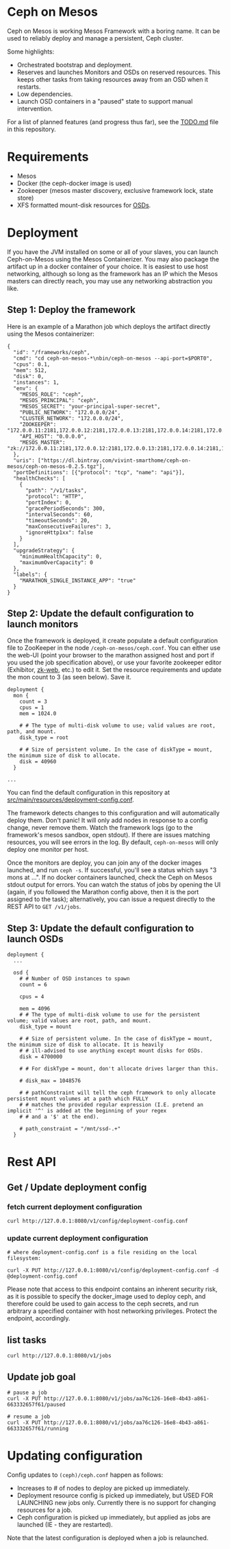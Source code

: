 # Ceph on Mesos

Ceph on Mesos is working Mesos Framework with a boring name. It can be used to reliably deploy and manage a persistent,
Ceph cluster.

Some highlights:

- Orchestrated bootstrap and deployment.
- Reserves and launches Monitors and OSDs on reserved resources. This keeps other tasks from taking resources away from
  an OSD when it restarts.
- Low dependencies.
- Launch OSD containers in a "paused" state to support manual intervention.

For a list of planned features (and progress thus far), see the [TODO.md](./TODO.md) file in this repository.

# Requirements

- Mesos
- Docker (the ceph-docker image is used)
- Zookeeper (mesos master discovery, exclusive framework lock, state store)
- XFS formatted mount-disk resources for
  [OSDs](http://docs.ceph.com/docs/jewel/rados/configuration/filesystem-recommendations/).

# Deployment

If you have the JVM installed on some or all of your slaves, you can launch Ceph-on-Mesos using the Mesos
Containerizer. You may also package the artifact up in a docker container of your choice. It is easiest to use host
networking, although so long as the framework has an IP which the Mesos masters can directly reach, you may use any
networking abstraction you like.

## Step 1: Deploy the framework

Here is an example of a Marathon job which deploys the artifact directly using the Mesos containerizer:

```
{
  "id": "/frameworks/ceph",
  "cmd": "cd ceph-on-mesos-*\nbin/ceph-on-mesos --api-port=$PORT0",
  "cpus": 0.1,
  "mem": 512,
  "disk": 0,
  "instances": 1,
  "env": {
    "MESOS_ROLE": "ceph",
    "MESOS_PRINCIPAL": "ceph",
    "MESOS_SECRET": "your-principal-super-secret",
    "PUBLIC_NETWORK": "172.0.0.0/24",
    "CLUSTER_NETWORK": "172.0.0.0/24",
    "ZOOKEEPER": "172.0.0.11:2181,172.0.0.12:2181,172.0.0.13:2181,172.0.0.14:2181,172.0.0.15:2181/",
    "API_HOST": "0.0.0.0",
    "MESOS_MASTER": "zk://172.0.0.11:2181,172.0.0.12:2181,172.0.0.13:2181,172.0.0.14:2181,172.0.0.15:2181/mesos"
  },
  "uris": ["https://dl.bintray.com/vivint-smarthome/ceph-on-mesos/ceph-on-mesos-0.2.5.tgz"],
  "portDefinitions": [{"protocol": "tcp", "name": "api"}],
  "healthChecks": [
    {
      "path": "/v1/tasks",
      "protocol": "HTTP",
      "portIndex": 0,
      "gracePeriodSeconds": 300,
      "intervalSeconds": 60,
      "timeoutSeconds": 20,
      "maxConsecutiveFailures": 3,
      "ignoreHttp1xx": false
    }
  ],
  "upgradeStrategy": {
    "minimumHealthCapacity": 0,
    "maximumOverCapacity": 0
  },
  "labels": {
    "MARATHON_SINGLE_INSTANCE_APP": "true"
  }
}
```

## Step 2: Update the default configuration to launch monitors

Once the framework is deployed, it create populate a default configuration file to ZooKeeper in the node
`/ceph-on-mesos/ceph.conf`. You can either use the web-UI (point your browser to the marathon assigned host and port if
you used the job specification above), or use your favorite zookeeper editor (Exhibitor,
[zk-web](https://github.com/qiuxiafei/zk-web), etc.) to edit it. Set the resource requirements and update the mon count
to 3 (as seen below). Save it.

```
deployment {
  mon {
    count = 3
    cpus = 1
    mem = 1024.0

    # # The type of multi-disk volume to use; valid values are root, path, and mount.
    disk_type = root

    # # Size of persistent volume. In the case of diskType = mount, the minimum size of disk to allocate.
    disk = 40960
  }

...
```

You can find the default configuration in this repository at
[src/main/resources/deployment-config.conf](https://github.com/vivint-smarthome/ceph-on-mesos/blob/master/src/main/resources/deployment-config.conf).

The framework detects changes to this configuration and will automatically deploy them. Don't panic! It will only add
nodes in response to a config change, never remove them. Watch the framework logs (go to the framework's mesos sandbox,
open stdout). If there are issues matching resources, you will see errors in the log. By default, `ceph-on-mesos` will
only deploy one monitor per host.

Once the monitors are deploy, you can join any of the docker images launched, and run `ceph -s`. If successful, you'll
see a status which says "3 mons at ...". If no docker containers launched, check the Ceph on Mesos stdout output for
errors. You can watch the status of jobs by opening the UI (again, if you followed the Marathon config above, then it is
the port assigned to the task); alternatively, you can issue a request directly to the REST API to `GET /v1/jobs`.

## Step 3: Update the default configuration to launch OSDs



```
deployment {
  ...

  osd {
    # # Number of OSD instances to spawn
    count = 6

    cpus = 4

    mem = 4096
    # # The type of multi-disk volume to use for the persistent volume; valid values are root, path, and mount.
    disk_type = mount

    # # Size of persistent volume. In the case of diskType = mount, the minimum size of disk to allocate. It is heavily
    # # ill-advised to use anything except mount disks for OSDs.
    disk = 4700000

    # # For diskType = mount, don't allocate drives larger than this.

    # disk_max = 1048576

    # # pathConstraint will tell the ceph framework to only allocate persistent mount volumes at a path which FULLY
    # # matches the provided regular expression (I.E. pretend an implicit '^' is added at the beginning of your regex
    # # and a '$' at the end).

    # path_constraint = "/mnt/ssd-.+"
  }

```

# Rest API

## Get / Update deployment config

### fetch current deployment configuration

```
curl http://127.0.0.1:8080/v1/config/deployment-config.conf
```

### update current deployment configuration

```
# where deployment-config.conf is a file residing on the local filesystem:

curl -X PUT http://127.0.0.1:8080/v1/config/deployment-config.conf -d @deployment-config.conf
```

Please note that access to this endpoint contains an inherent security risk, as it is possible to specify the
docker_image used to deploy ceph, and therefore could be used to gain access to the ceph secrets, and run arbitrary
a specified container with host networking privileges. Protect the endpoint, accordingly.

## list tasks

```
curl http://127.0.0.1:8080/v1/jobs
```

## Update job goal

```
# pause a job
curl -X PUT http://127.0.0.1:8080/v1/jobs/aa76c126-16e8-4b43-a861-663332657f61/paused

# resume a job
curl -X PUT http://127.0.0.1:8080/v1/jobs/aa76c126-16e8-4b43-a861-663332657f61/running
```


# Updating configuration

Config updates to `(ceph)/ceph.conf` happen as follows:

- Increases to # of nodes to deploy are picked up immediately.
- Deployment resource config is picked up immediately, but USED FOR LAUNCHING new jobs only. Currently there is no
  support for changing resources for a job.
- Ceph configuration is picked up immediately, but applied as jobs are launched (IE - they are restarted).

Note that the latest configuration is deployed when a job is relaunched.

